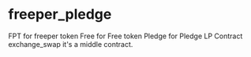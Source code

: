 # freeper_pledge
FPT for freeper token
Free for Free token
Pledge for Pledge LP Contract
exchange_swap it's a middle contract.
